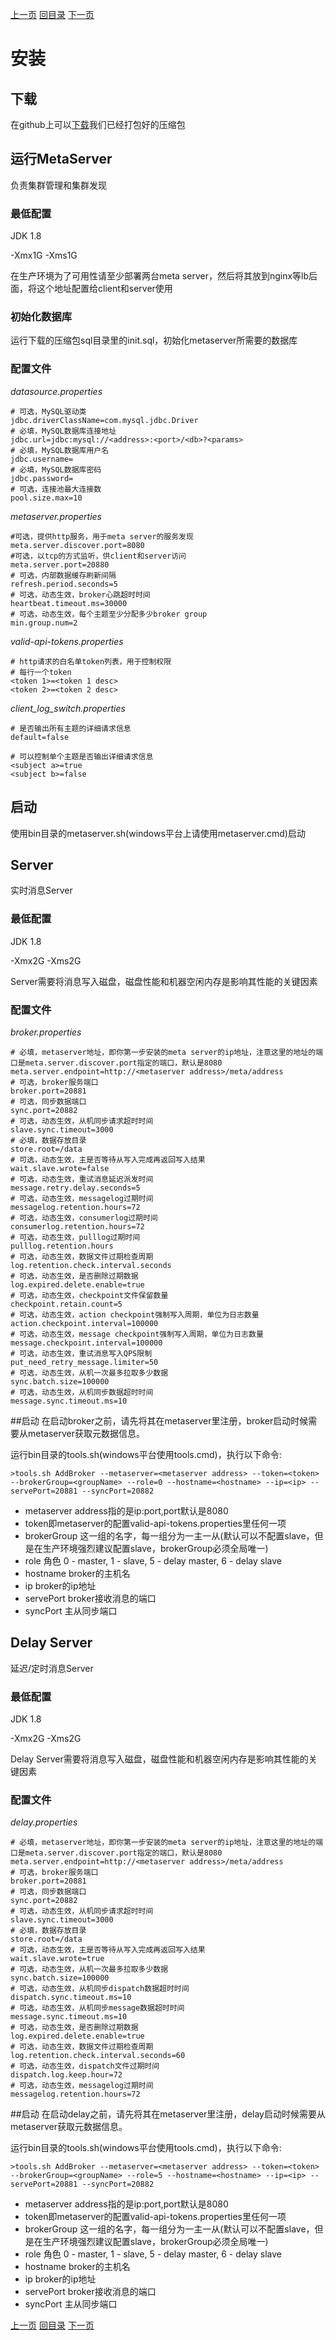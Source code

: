 [上一页](quickstart.md)
[回目录](../../README.md)
[下一页](design.md)

# 安装

## 下载
在github上可以[下载](https://github.com/qunarcorp/qmq/releases)我们已经打包好的压缩包

## 运行MetaServer

负责集群管理和集群发现

### 最低配置
JDK 1.8

-Xmx1G -Xms1G

在生产环境为了可用性请至少部署两台meta server，然后将其放到nginx等lb后面，将这个地址配置给client和server使用

### 初始化数据库
运行下载的压缩包sql目录里的init.sql，初始化metaserver所需要的数据库

### 配置文件
*datasource.properties*
```
# 可选，MySQL驱动类
jdbc.driverClassName=com.mysql.jdbc.Driver
# 必填，MySQL数据库连接地址
jdbc.url=jdbc:mysql://<address>:<port>/<db>?<params>
# 必填，MySQL数据库用户名
jdbc.username=
# 必填，MySQL数据库密码
jdbc.password=
# 可选，连接池最大连接数
pool.size.max=10
```

*metaserver.properties*
```
#可选，提供http服务，用于meta server的服务发现
meta.server.discover.port=8080
#可选，以tcp的方式监听，供client和server访问
meta.server.port=20880
# 可选，内部数据缓存刷新间隔
refresh.period.seconds=5
# 可选，动态生效，broker心跳超时时间
heartbeat.timeout.ms=30000
# 可选，动态生效，每个主题至少分配多少broker group
min.group.num=2
```

*valid-api-tokens.properties*
```
# http请求的白名单token列表，用于控制权限
# 每行一个token
<token 1>=<token 1 desc>
<token 2>=<token 2 desc>
```

*client_log_switch.properties*
```
# 是否输出所有主题的详细请求信息
default=false

# 可以控制单个主题是否输出详细请求信息
<subject a>=true
<subject b>=false
```

## 启动
使用bin目录的metaserver.sh(windows平台上请使用metaserver.cmd)启动

## Server

实时消息Server

### 最低配置
JDK 1.8

-Xmx2G -Xms2G

Server需要将消息写入磁盘，磁盘性能和机器空闲内存是影响其性能的关键因素

### 配置文件
*broker.properties*
```
# 必填，metaserver地址，即你第一步安装的meta server的ip地址，注意这里的地址的端口是meta.server.discover.port指定的端口，默认是8080
meta.server.endpoint=http://<metaserver address>/meta/address
# 可选，broker服务端口
broker.port=20881
# 可选，同步数据端口
sync.port=20882
# 可选，动态生效，从机同步请求超时时间
slave.sync.timeout=3000
# 必填，数据存放目录
store.root=/data
# 可选，动态生效，主是否等待从写入完成再返回写入结果
wait.slave.wrote=false
# 可选，动态生效，重试消息延迟派发时间
message.retry.delay.seconds=5
# 可选，动态生效，messagelog过期时间
messagelog.retention.hours=72
# 可选，动态生效，consumerlog过期时间
consumerlog.retention.hours=72
# 可选，动态生效，pulllog过期时间
pulllog.retention.hours
# 可选，动态生效，数据文件过期检查周期
log.retention.check.interval.seconds
# 可选，动态生效，是否删除过期数据
log.expired.delete.enable=true
# 可选，动态生效，checkpoint文件保留数量
checkpoint.retain.count=5
# 可选，动态生效，action checkpoint强制写入周期，单位为日志数量
action.checkpoint.interval=100000
# 可选，动态生效，message checkpoint强制写入周期，单位为日志数量
message.checkpoint.interval=100000
# 可选，动态生效，重试消息写入QPS限制
put_need_retry_message.limiter=50
# 可选，动态生效，从机一次最多拉取多少数据
sync.batch.size=100000
# 可选，动态生效，从机同步数据超时时间
message.sync.timeout.ms=10
```
##启动
在启动broker之前，请先将其在metaserver里注册，broker启动时候需要从metaserver获取元数据信息。

运行bin目录的tools.sh(windows平台使用tools.cmd)，执行以下命令:

```
>tools.sh AddBroker --metaserver=<metaserver address> --token=<token> --brokerGroup=<groupName> --role=0 --hostname=<hostname> --ip=<ip> --servePort=20881 --syncPort=20882
```
* metaserver address指的是ip:port,port默认是8080
* token即metaserver的配置valid-api-tokens.properties里任何一项
* brokerGroup 这一组的名字，每一组分为一主一从(默认可以不配置slave，但是在生产环境强烈建议配置slave，brokerGroup必须全局唯一)
* role 角色 0 - master, 1 - slave, 5 - delay master, 6 - delay slave
* hostname broker的主机名
* ip broker的ip地址
* servePort broker接收消息的端口
* syncPort 主从同步端口

## Delay Server

延迟/定时消息Server

### 最低配置
JDK 1.8

-Xmx2G -Xms2G

Delay Server需要将消息写入磁盘，磁盘性能和机器空闲内存是影响其性能的关键因素

### 配置文件
*delay.properties*
```
# 必填，metaserver地址，即你第一步安装的meta server的ip地址，注意这里的地址的端口是meta.server.discover.port指定的端口，默认是8080
meta.server.endpoint=http://<metaserver address>/meta/address
# 可选，broker服务端口
broker.port=20881
# 可选，同步数据端口
sync.port=20882
# 可选，动态生效，从机同步请求超时时间
slave.sync.timeout=3000
# 必填，数据存放目录
store.root=/data
# 可选，动态生效，主是否等待从写入完成再返回写入结果
wait.slave.wrote=true
# 可选，动态生效，从机一次最多拉取多少数据
sync.batch.size=100000
# 可选，动态生效，从机同步dispatch数据超时时间
dispatch.sync.timeout.ms=10
# 可选，动态生效，从机同步message数据超时时间
message.sync.timeout.ms=10
# 可选，动态生效，是否删除过期数据
log.expired.delete.enable=true
# 可选，动态生效，数据文件过期检查周期
log.retention.check.interval.seconds=60
# 可选，动态生效，dispatch文件过期时间
dispatch.log.keep.hour=72
# 可选，动态生效，messagelog过期时间
messagelog.retention.hours=72
```

##启动
在启动delay之前，请先将其在metaserver里注册，delay启动时候需要从metaserver获取元数据信息。

运行bin目录的tools.sh(windows平台使用tools.cmd)，执行以下命令:

```
>tools.sh AddBroker --metaserver=<metaserver address> --token=<token> --brokerGroup=<groupName> --role=5 --hostname=<hostname> --ip=<ip> --servePort=20881 --syncPort=20882
```
* metaserver address指的是ip:port,port默认是8080
* token即metaserver的配置valid-api-tokens.properties里任何一项
* brokerGroup 这一组的名字，每一组分为一主一从(默认可以不配置slave，但是在生产环境强烈建议配置slave，brokerGroup必须全局唯一)
* role 角色 0 - master, 1 - slave, 5 - delay master, 6 - delay slave
* hostname broker的主机名
* ip broker的ip地址
* servePort broker接收消息的端口
* syncPort 主从同步端口

[上一页](quickstart.md)
[回目录](../../README.md)
[下一页](design.md)
